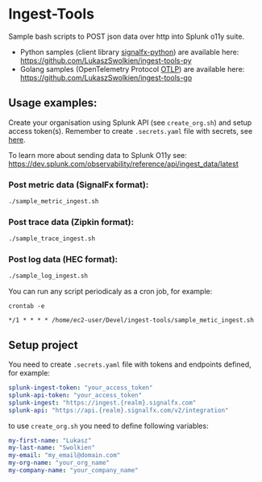 # Ingest-Tools
Sample bash scripts to POST json data over http into Splunk o11y suite. 

* Python samples (client library [signalfx-python](https://github.com/signalfx/signalfx-python)) are available here: https://github.com/LukaszSwolkien/ingest-tools-py
* Golang samples (OpenTelemetry Protocol [OTLP](https://github.com/open-telemetry/opentelemetry-proto-go)) are available here: https://github.com/LukaszSwolkien/ingest-tools-go

## Usage examples:

Create your organisation using Splunk API (see `create_org.sh`) and setup access token(s).
Remember to create `.secrets.yaml` file with secrets, see [here](#Setup-project).

To learn more about sending data to Splunk O11y see: https://dev.splunk.com/observability/reference/api/ingest_data/latest

### Post metric data (SignalFx format):
```bash
./sample_metric_ingest.sh
```

### Post trace data (Zipkin format):
```bash
./sample_trace_ingest.sh
```

### Post log data (HEC format):
```bash
./sample_log_ingest.sh
```

You can run any script periodicaly as a cron job, for example:

```crontab -e```

```vim
*/1 * * * * /home/ec2-user/Devel/ingest-tools/sample_metic_ingest.sh
```

## Setup project 
You need to create `.secrets.yaml` file with tokens and endpoints defined, for example:

```yaml
splunk-ingest-token: "your_access_token"
splunk-api-token: "your_access_token"
splunk-ingest: "https://ingest.{realm}.signalfx.com"
splunk-api: "https://api.{realm}.signalfx.com/v2/integration"
```
to use `create_org.sh` you need to define following variables:

```yaml
my-first-name: "Lukasz"
my-last-name: "Swolkien"
my-email: "my_email@domain.com"
my-org-name: "your_org_name"
my-company-name: "your_company_name"
```
